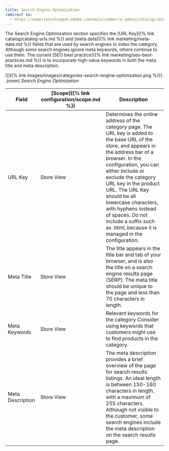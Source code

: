 ```yaml
---
title: Search Engine Optimization
redirect to:
  - https://experienceleague.adobe.com/docs/commerce-admin/catalog/categories/create/categories-search-engine-optimization.html
---
```


The Search Engine Optimization section specifies the [URL Key]({% link catalog/catalog-urls.md %}) and [meta data]({% link marketing/meta-data.md %}) fields that are used by search engines to index the category. Although some search engines ignore meta keywords, others continue to use them. The current [SEO best practice]({% link marketing/seo-best-practices.md %}) is to incorporate high-value keywords in both the meta title and meta description.

![]({% link images/images/categories-search-engine-optimization.png %}){: .zoom}
_Search Engine Optimization_

|Field|[Scope]({% link configuration/scope.md %})|Description|
|--- |--- |--- |
|URL Key|Store View|Determines the online address of the category page. The URL key is added to the base URL of the store, and appears in the address bar of a browser. In the configuration, you can either include or exclude the category URL key in the product URL. The URL Key should be all lowercase characters, with hyphens instead of spaces. Do not include a suffix such as .html, because it is managed in the configuration.|
|Meta Title|Store View|The title appears in the title bar and tab of your browser, and is also the title on a search engine results page (SERP). The meta title should be unique to the page and less than 70 characters in length.|
|Meta Keywords|Store View|Relevant keywords for the category Consider using keywords that customers might use to find products in the category.|
|Meta Description|Store View|The meta description provides a brief overview of the page for search results listings. An ideal length is between 150-160 characters in length, with a maximum of 255 characters. Although not visible to the customer, some search engines include the meta description on the search results page.|
